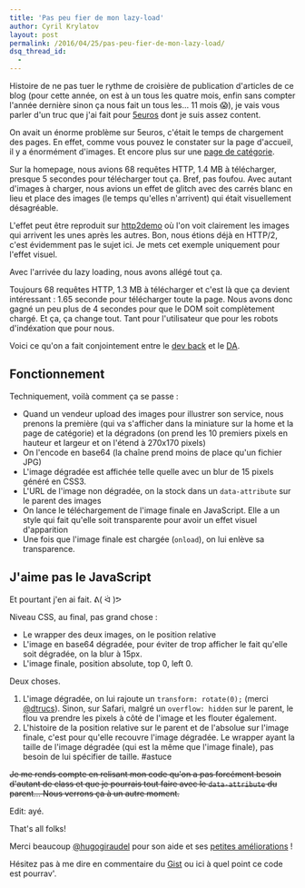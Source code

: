 ```yaml
---
title: 'Pas peu fier de mon lazy-load'
author: Cyril Krylatov
layout: post
permalink: /2016/04/25/pas-peu-fier-de-mon-lazy-load/
dsq_thread_id:
  - 
---
```


Histoire de ne pas tuer le rythme de croisière de publication d'articles de ce blog (pour cette année, on est à un tous les quatre mois, enfin sans compter l'année dernière sinon ça nous fait un tous les… 11 mois 😱), je vais vous parler d'un truc que j'ai fait pour [5euros](https://5euros.com) dont je suis assez content.

<!--more-->

On avait un énorme problème sur 5euros, c'était le temps de chargement des pages.
En effet, comme vous pouvez le constater sur la page d'accueil, il y a énormément d'images. Et encore plus sur une [page de catégorie](https://5euros.com/categorie/graphisme).

Sur la homepage, nous avions 68 requêtes HTTP, 1.4 MB à télécharger, presque 5 secondes pour télécharger tout ça. Bref, pas foufou.
Avec autant d'images à charger, nous avions un effet de glitch avec des carrés blanc en lieu et place des images (le temps qu'elles n'arrivent) qui était visuellement désagréable.

L'effet peut être reproduit sur [http2demo](http://www.http2demo.io/) où l'on voit clairement les images qui arrivent les unes après les autres. Bon, nous étions déjà en HTTP/2, c'est évidemment pas le sujet ici. Je mets cet exemple uniquement pour l'effet visuel.

Avec l'arrivée du lazy loading, nous avons allégé tout ça.

Toujours 68 requêtes HTTP, 1.3 MB à télécharger et c'est là que ça devient intéressant : 1.65 seconde pour télécharger toute la page. Nous avons donc gagné un peu plus de 4 secondes pour que le DOM soit complètement chargé. Et ça, ça change tout. Tant pour l'utilisateur que pour les robots d'indéxation que pour nous.

Voici ce qu'on a fait conjointement entre le [dev back](https://twitter.com/yOye_) et le [DA](https://twitter.com/joffrey).

## Fonctionnement

Techniquement, voilà comment ça se passe :

* Quand un vendeur upload des images pour illustrer son service, nous prenons la première (qui va s'afficher dans la miniature sur la home et la page de catégorie) et la dégradons (on prend les 10 premiers pixels en hauteur et largeur et on l'étend à 270x170 pixels)
* On l'encode en base64 (la chaîne prend moins de place qu'un fichier JPG)
* L'image dégradée est affichée telle quelle avec un blur de 15 pixels généré en CSS3.
* L'URL de l'image non dégradée, on la stock dans un `data-attribute` sur le parent des images
* On lance le téléchargement de l'image finale en JavaScript. Elle a un style qui fait qu'elle soit transparente pour avoir un effet visuel d'apparition
* Une fois que l'image finale est chargée (`onload`), on lui enlève sa transparence.

## J'aime pas le JavaScript

Et pourtant j'en ai fait. ᕕ( ᐛ )ᕗ

<script src="https://gist.github.com/DaPo/6019eb4188bb8c90bb1367d805479f0c.js"></script>

Niveau CSS, au final, pas grand chose : 

* Le wrapper des deux images, on le position relative
* L'image en base64 dégradée, pour éviter de trop afficher le fait qu'elle soit dégradée, on la blur à 15px.
* L'image finale, position absolute, top 0, left 0.

Deux choses.

1. L'image dégradée, on lui rajoute un `transform: rotate(0);` (merci [@dtrucs](http://twitter.com/dtrucs)). Sinon, sur Safari, malgré un `overflow: hidden` sur le parent, le flou va prendre les pixels à côté de l'image et les flouter également.
2. L'histoire de la position relative sur le parent et de l'absolue sur l'image finale, c'est pour qu'elle recouvre l'image dégradée. Le wrapper ayant la taille de l'image dégradée (qui est la même que l'image finale), pas besoin de lui spécifier de taille. #astuce

<s>Je me rends compte en relisant mon code qu'on a pas forcément besoin d'autant de class et que je pourrais tout faire avec le `data-attribute` du parent… Nous verrons ça à un autre moment.</s>

Edit: ayé.

That's all folks!

Merci beaucoup [@hugogiraudel](https://twitter.com/hugogiraudel) pour son aide et ses [petites améliorations](https://gist.github.com/HugoGiraudel/0b35ee20fea5230b22a573150341f91f) !

Hésitez pas à me dire en commentaire du [Gist](https://gist.github.com/DaPo/6019eb4188bb8c90bb1367d805479f0c) ou ici à quel point ce code est pourrav'.